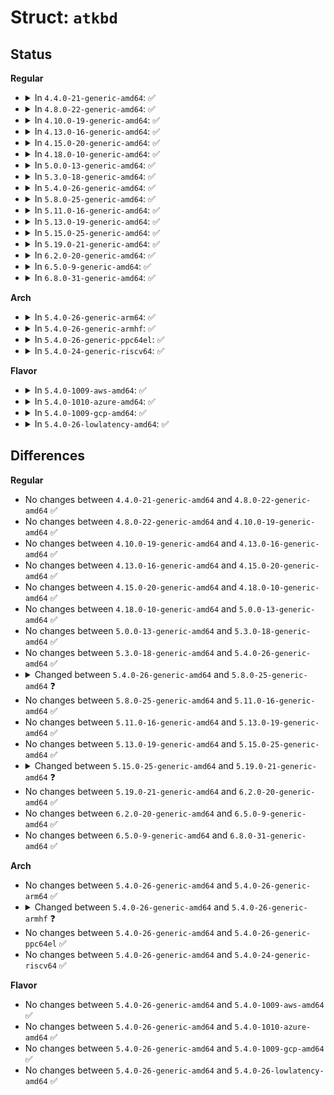 # Struct: <code>atkbd</code>

## Status
<b>Regular</b>
<ul>
<li>
<details>
<summary>In <code>4.4.0-21-generic-amd64</code>: ✅</summary>

```c
struct atkbd {
    struct ps2dev ps2dev;
    struct input_dev * dev;
    char[64] name;
    char[32] phys;
    short unsigned int id;
    short unsigned int[512] keycode;
    long unsigned int[8] force_release_mask;
    unsigned char set;
    bool translated;
    bool extra;
    bool write;
    bool softrepeat;
    bool softraw;
    bool scroll;
    bool enabled;
    unsigned char emul;
    bool resend;
    bool release;
    long unsigned int xl_bit;
    unsigned int last;
    long unsigned int time;
    long unsigned int err_count;
    struct delayed_work event_work;
    long unsigned int event_jiffies;
    long unsigned int event_mask;
    struct mutex mutex;
}
```
</details>
</li>
<li>
<details>
<summary>In <code>4.8.0-22-generic-amd64</code>: ✅</summary>

```c
struct atkbd {
    struct ps2dev ps2dev;
    struct input_dev * dev;
    char[64] name;
    char[32] phys;
    short unsigned int id;
    short unsigned int[512] keycode;
    long unsigned int[8] force_release_mask;
    unsigned char set;
    bool translated;
    bool extra;
    bool write;
    bool softrepeat;
    bool softraw;
    bool scroll;
    bool enabled;
    unsigned char emul;
    bool resend;
    bool release;
    long unsigned int xl_bit;
    unsigned int last;
    long unsigned int time;
    long unsigned int err_count;
    struct delayed_work event_work;
    long unsigned int event_jiffies;
    long unsigned int event_mask;
    struct mutex mutex;
}
```
</details>
</li>
<li>
<details>
<summary>In <code>4.10.0-19-generic-amd64</code>: ✅</summary>

```c
struct atkbd {
    struct ps2dev ps2dev;
    struct input_dev * dev;
    char[64] name;
    char[32] phys;
    short unsigned int id;
    short unsigned int[512] keycode;
    long unsigned int[8] force_release_mask;
    unsigned char set;
    bool translated;
    bool extra;
    bool write;
    bool softrepeat;
    bool softraw;
    bool scroll;
    bool enabled;
    unsigned char emul;
    bool resend;
    bool release;
    long unsigned int xl_bit;
    unsigned int last;
    long unsigned int time;
    long unsigned int err_count;
    struct delayed_work event_work;
    long unsigned int event_jiffies;
    long unsigned int event_mask;
    struct mutex mutex;
}
```
</details>
</li>
<li>
<details>
<summary>In <code>4.13.0-16-generic-amd64</code>: ✅</summary>

```c
struct atkbd {
    struct ps2dev ps2dev;
    struct input_dev * dev;
    char[64] name;
    char[32] phys;
    short unsigned int id;
    short unsigned int[512] keycode;
    long unsigned int[8] force_release_mask;
    unsigned char set;
    bool translated;
    bool extra;
    bool write;
    bool softrepeat;
    bool softraw;
    bool scroll;
    bool enabled;
    unsigned char emul;
    bool resend;
    bool release;
    long unsigned int xl_bit;
    unsigned int last;
    long unsigned int time;
    long unsigned int err_count;
    struct delayed_work event_work;
    long unsigned int event_jiffies;
    long unsigned int event_mask;
    struct mutex mutex;
}
```
</details>
</li>
<li>
<details>
<summary>In <code>4.15.0-20-generic-amd64</code>: ✅</summary>

```c
struct atkbd {
    struct ps2dev ps2dev;
    struct input_dev * dev;
    char[64] name;
    char[32] phys;
    short unsigned int id;
    short unsigned int[512] keycode;
    long unsigned int[8] force_release_mask;
    unsigned char set;
    bool translated;
    bool extra;
    bool write;
    bool softrepeat;
    bool softraw;
    bool scroll;
    bool enabled;
    unsigned char emul;
    bool resend;
    bool release;
    long unsigned int xl_bit;
    unsigned int last;
    long unsigned int time;
    long unsigned int err_count;
    struct delayed_work event_work;
    long unsigned int event_jiffies;
    long unsigned int event_mask;
    struct mutex mutex;
}
```
</details>
</li>
<li>
<details>
<summary>In <code>4.18.0-10-generic-amd64</code>: ✅</summary>

```c
struct atkbd {
    struct ps2dev ps2dev;
    struct input_dev * dev;
    char[64] name;
    char[32] phys;
    short unsigned int id;
    short unsigned int[512] keycode;
    long unsigned int[8] force_release_mask;
    unsigned char set;
    bool translated;
    bool extra;
    bool write;
    bool softrepeat;
    bool softraw;
    bool scroll;
    bool enabled;
    unsigned char emul;
    bool resend;
    bool release;
    long unsigned int xl_bit;
    unsigned int last;
    long unsigned int time;
    long unsigned int err_count;
    struct delayed_work event_work;
    long unsigned int event_jiffies;
    long unsigned int event_mask;
    struct mutex mutex;
}
```
</details>
</li>
<li>
<details>
<summary>In <code>5.0.0-13-generic-amd64</code>: ✅</summary>

```c
struct atkbd {
    struct ps2dev ps2dev;
    struct input_dev * dev;
    char[64] name;
    char[32] phys;
    short unsigned int id;
    short unsigned int[512] keycode;
    long unsigned int[8] force_release_mask;
    unsigned char set;
    bool translated;
    bool extra;
    bool write;
    bool softrepeat;
    bool softraw;
    bool scroll;
    bool enabled;
    unsigned char emul;
    bool resend;
    bool release;
    long unsigned int xl_bit;
    unsigned int last;
    long unsigned int time;
    long unsigned int err_count;
    struct delayed_work event_work;
    long unsigned int event_jiffies;
    long unsigned int event_mask;
    struct mutex mutex;
}
```
</details>
</li>
<li>
<details>
<summary>In <code>5.3.0-18-generic-amd64</code>: ✅</summary>

```c
struct atkbd {
    struct ps2dev ps2dev;
    struct input_dev * dev;
    char[64] name;
    char[32] phys;
    short unsigned int id;
    short unsigned int[512] keycode;
    long unsigned int[8] force_release_mask;
    unsigned char set;
    bool translated;
    bool extra;
    bool write;
    bool softrepeat;
    bool softraw;
    bool scroll;
    bool enabled;
    unsigned char emul;
    bool resend;
    bool release;
    long unsigned int xl_bit;
    unsigned int last;
    long unsigned int time;
    long unsigned int err_count;
    struct delayed_work event_work;
    long unsigned int event_jiffies;
    long unsigned int event_mask;
    struct mutex mutex;
}
```
</details>
</li>
<li>
<details>
<summary>In <code>5.4.0-26-generic-amd64</code>: ✅</summary>

```c
struct atkbd {
    struct ps2dev ps2dev;
    struct input_dev * dev;
    char[64] name;
    char[32] phys;
    short unsigned int id;
    short unsigned int[512] keycode;
    long unsigned int[8] force_release_mask;
    unsigned char set;
    bool translated;
    bool extra;
    bool write;
    bool softrepeat;
    bool softraw;
    bool scroll;
    bool enabled;
    unsigned char emul;
    bool resend;
    bool release;
    long unsigned int xl_bit;
    unsigned int last;
    long unsigned int time;
    long unsigned int err_count;
    struct delayed_work event_work;
    long unsigned int event_jiffies;
    long unsigned int event_mask;
    struct mutex mutex;
}
```
</details>
</li>
<li>
<details>
<summary>In <code>5.8.0-25-generic-amd64</code>: ✅</summary>

```c
struct atkbd {
    struct ps2dev ps2dev;
    struct input_dev * dev;
    char[64] name;
    char[32] phys;
    short unsigned int id;
    short unsigned int[512] keycode;
    long unsigned int[8] force_release_mask;
    unsigned char set;
    bool translated;
    bool extra;
    bool write;
    bool softrepeat;
    bool softraw;
    bool scroll;
    bool enabled;
    unsigned char emul;
    bool resend;
    bool release;
    long unsigned int xl_bit;
    unsigned int last;
    long unsigned int time;
    long unsigned int err_count;
    struct delayed_work event_work;
    long unsigned int event_jiffies;
    long unsigned int event_mask;
    struct mutex mutex;
    u32[24] function_row_physmap;
    int num_function_row_keys;
}
```
</details>
</li>
<li>
<details>
<summary>In <code>5.11.0-16-generic-amd64</code>: ✅</summary>

```c
struct atkbd {
    struct ps2dev ps2dev;
    struct input_dev * dev;
    char[64] name;
    char[32] phys;
    short unsigned int id;
    short unsigned int[512] keycode;
    long unsigned int[8] force_release_mask;
    unsigned char set;
    bool translated;
    bool extra;
    bool write;
    bool softrepeat;
    bool softraw;
    bool scroll;
    bool enabled;
    unsigned char emul;
    bool resend;
    bool release;
    long unsigned int xl_bit;
    unsigned int last;
    long unsigned int time;
    long unsigned int err_count;
    struct delayed_work event_work;
    long unsigned int event_jiffies;
    long unsigned int event_mask;
    struct mutex mutex;
    u32[24] function_row_physmap;
    int num_function_row_keys;
}
```
</details>
</li>
<li>
<details>
<summary>In <code>5.13.0-19-generic-amd64</code>: ✅</summary>

```c
struct atkbd {
    struct ps2dev ps2dev;
    struct input_dev * dev;
    char[64] name;
    char[32] phys;
    short unsigned int id;
    short unsigned int[512] keycode;
    long unsigned int[8] force_release_mask;
    unsigned char set;
    bool translated;
    bool extra;
    bool write;
    bool softrepeat;
    bool softraw;
    bool scroll;
    bool enabled;
    unsigned char emul;
    bool resend;
    bool release;
    long unsigned int xl_bit;
    unsigned int last;
    long unsigned int time;
    long unsigned int err_count;
    struct delayed_work event_work;
    long unsigned int event_jiffies;
    long unsigned int event_mask;
    struct mutex mutex;
    u32[24] function_row_physmap;
    int num_function_row_keys;
}
```
</details>
</li>
<li>
<details>
<summary>In <code>5.15.0-25-generic-amd64</code>: ✅</summary>

```c
struct atkbd {
    struct ps2dev ps2dev;
    struct input_dev * dev;
    char[64] name;
    char[32] phys;
    short unsigned int id;
    short unsigned int[512] keycode;
    long unsigned int[8] force_release_mask;
    unsigned char set;
    bool translated;
    bool extra;
    bool write;
    bool softrepeat;
    bool softraw;
    bool scroll;
    bool enabled;
    unsigned char emul;
    bool resend;
    bool release;
    long unsigned int xl_bit;
    unsigned int last;
    long unsigned int time;
    long unsigned int err_count;
    struct delayed_work event_work;
    long unsigned int event_jiffies;
    long unsigned int event_mask;
    struct mutex mutex;
    u32[24] function_row_physmap;
    int num_function_row_keys;
}
```
</details>
</li>
<li>
<details>
<summary>In <code>5.19.0-21-generic-amd64</code>: ✅</summary>

```c
struct atkbd {
    struct ps2dev ps2dev;
    struct input_dev * dev;
    char[64] name;
    char[32] phys;
    short unsigned int id;
    short unsigned int[512] keycode;
    long unsigned int[8] force_release_mask;
    unsigned char set;
    bool translated;
    bool extra;
    bool write;
    bool softrepeat;
    bool softraw;
    bool scroll;
    bool enabled;
    unsigned char emul;
    bool resend;
    bool release;
    long unsigned int xl_bit;
    unsigned int last;
    long unsigned int time;
    long unsigned int err_count;
    struct delayed_work event_work;
    long unsigned int event_jiffies;
    long unsigned int event_mask;
    struct mutex mutex;
    struct vivaldi_data vdata;
}
```
</details>
</li>
<li>
<details>
<summary>In <code>6.2.0-20-generic-amd64</code>: ✅</summary>

```c
struct atkbd {
    struct ps2dev ps2dev;
    struct input_dev * dev;
    char[64] name;
    char[32] phys;
    short unsigned int id;
    short unsigned int[512] keycode;
    long unsigned int[8] force_release_mask;
    unsigned char set;
    bool translated;
    bool extra;
    bool write;
    bool softrepeat;
    bool softraw;
    bool scroll;
    bool enabled;
    unsigned char emul;
    bool resend;
    bool release;
    long unsigned int xl_bit;
    unsigned int last;
    long unsigned int time;
    long unsigned int err_count;
    struct delayed_work event_work;
    long unsigned int event_jiffies;
    long unsigned int event_mask;
    struct mutex mutex;
    struct vivaldi_data vdata;
}
```
</details>
</li>
<li>
<details>
<summary>In <code>6.5.0-9-generic-amd64</code>: ✅</summary>

```c
struct atkbd {
    struct ps2dev ps2dev;
    struct input_dev * dev;
    char[64] name;
    char[32] phys;
    short unsigned int id;
    short unsigned int[512] keycode;
    long unsigned int[8] force_release_mask;
    unsigned char set;
    bool translated;
    bool extra;
    bool write;
    bool softrepeat;
    bool softraw;
    bool scroll;
    bool enabled;
    unsigned char emul;
    bool resend;
    bool release;
    long unsigned int xl_bit;
    unsigned int last;
    long unsigned int time;
    long unsigned int err_count;
    struct delayed_work event_work;
    long unsigned int event_jiffies;
    long unsigned int event_mask;
    struct mutex mutex;
    struct vivaldi_data vdata;
}
```
</details>
</li>
<li>
<details>
<summary>In <code>6.8.0-31-generic-amd64</code>: ✅</summary>

```c
struct atkbd {
    struct ps2dev ps2dev;
    struct input_dev * dev;
    char[64] name;
    char[32] phys;
    short unsigned int id;
    short unsigned int[512] keycode;
    long unsigned int[8] force_release_mask;
    unsigned char set;
    bool translated;
    bool extra;
    bool write;
    bool softrepeat;
    bool softraw;
    bool scroll;
    bool enabled;
    unsigned char emul;
    bool resend;
    bool release;
    long unsigned int xl_bit;
    unsigned int last;
    long unsigned int time;
    long unsigned int err_count;
    struct delayed_work event_work;
    long unsigned int event_jiffies;
    long unsigned int event_mask;
    struct mutex mutex;
    struct vivaldi_data vdata;
}
```
</details>
</li>
</ul>
<b>Arch</b>
<ul>
<li>
<details>
<summary>In <code>5.4.0-26-generic-arm64</code>: ✅</summary>

```c
struct atkbd {
    struct ps2dev ps2dev;
    struct input_dev * dev;
    char[64] name;
    char[32] phys;
    short unsigned int id;
    short unsigned int[512] keycode;
    long unsigned int[8] force_release_mask;
    unsigned char set;
    bool translated;
    bool extra;
    bool write;
    bool softrepeat;
    bool softraw;
    bool scroll;
    bool enabled;
    unsigned char emul;
    bool resend;
    bool release;
    long unsigned int xl_bit;
    unsigned int last;
    long unsigned int time;
    long unsigned int err_count;
    struct delayed_work event_work;
    long unsigned int event_jiffies;
    long unsigned int event_mask;
    struct mutex mutex;
}
```
</details>
</li>
<li>
<details>
<summary>In <code>5.4.0-26-generic-armhf</code>: ✅</summary>

```c
struct atkbd {
    struct ps2dev ps2dev;
    struct input_dev * dev;
    char[64] name;
    char[32] phys;
    short unsigned int id;
    short unsigned int[512] keycode;
    long unsigned int[16] force_release_mask;
    unsigned char set;
    bool translated;
    bool extra;
    bool write;
    bool softrepeat;
    bool softraw;
    bool scroll;
    bool enabled;
    unsigned char emul;
    bool resend;
    bool release;
    long unsigned int xl_bit;
    unsigned int last;
    long unsigned int time;
    long unsigned int err_count;
    struct delayed_work event_work;
    long unsigned int event_jiffies;
    long unsigned int event_mask;
    struct mutex mutex;
}
```
</details>
</li>
<li>
<details>
<summary>In <code>5.4.0-26-generic-ppc64el</code>: ✅</summary>

```c
struct atkbd {
    struct ps2dev ps2dev;
    struct input_dev * dev;
    char[64] name;
    char[32] phys;
    short unsigned int id;
    short unsigned int[512] keycode;
    long unsigned int[8] force_release_mask;
    unsigned char set;
    bool translated;
    bool extra;
    bool write;
    bool softrepeat;
    bool softraw;
    bool scroll;
    bool enabled;
    unsigned char emul;
    bool resend;
    bool release;
    long unsigned int xl_bit;
    unsigned int last;
    long unsigned int time;
    long unsigned int err_count;
    struct delayed_work event_work;
    long unsigned int event_jiffies;
    long unsigned int event_mask;
    struct mutex mutex;
}
```
</details>
</li>
<li>
<details>
<summary>In <code>5.4.0-24-generic-riscv64</code>: ✅</summary>

```c
struct atkbd {
    struct ps2dev ps2dev;
    struct input_dev * dev;
    char[64] name;
    char[32] phys;
    short unsigned int id;
    short unsigned int[512] keycode;
    long unsigned int[8] force_release_mask;
    unsigned char set;
    bool translated;
    bool extra;
    bool write;
    bool softrepeat;
    bool softraw;
    bool scroll;
    bool enabled;
    unsigned char emul;
    bool resend;
    bool release;
    long unsigned int xl_bit;
    unsigned int last;
    long unsigned int time;
    long unsigned int err_count;
    struct delayed_work event_work;
    long unsigned int event_jiffies;
    long unsigned int event_mask;
    struct mutex mutex;
}
```
</details>
</li>
</ul>
<b>Flavor</b>
<ul>
<li>
<details>
<summary>In <code>5.4.0-1009-aws-amd64</code>: ✅</summary>

```c
struct atkbd {
    struct ps2dev ps2dev;
    struct input_dev * dev;
    char[64] name;
    char[32] phys;
    short unsigned int id;
    short unsigned int[512] keycode;
    long unsigned int[8] force_release_mask;
    unsigned char set;
    bool translated;
    bool extra;
    bool write;
    bool softrepeat;
    bool softraw;
    bool scroll;
    bool enabled;
    unsigned char emul;
    bool resend;
    bool release;
    long unsigned int xl_bit;
    unsigned int last;
    long unsigned int time;
    long unsigned int err_count;
    struct delayed_work event_work;
    long unsigned int event_jiffies;
    long unsigned int event_mask;
    struct mutex mutex;
}
```
</details>
</li>
<li>
<details>
<summary>In <code>5.4.0-1010-azure-amd64</code>: ✅</summary>

```c
struct atkbd {
    struct ps2dev ps2dev;
    struct input_dev * dev;
    char[64] name;
    char[32] phys;
    short unsigned int id;
    short unsigned int[512] keycode;
    long unsigned int[8] force_release_mask;
    unsigned char set;
    bool translated;
    bool extra;
    bool write;
    bool softrepeat;
    bool softraw;
    bool scroll;
    bool enabled;
    unsigned char emul;
    bool resend;
    bool release;
    long unsigned int xl_bit;
    unsigned int last;
    long unsigned int time;
    long unsigned int err_count;
    struct delayed_work event_work;
    long unsigned int event_jiffies;
    long unsigned int event_mask;
    struct mutex mutex;
}
```
</details>
</li>
<li>
<details>
<summary>In <code>5.4.0-1009-gcp-amd64</code>: ✅</summary>

```c
struct atkbd {
    struct ps2dev ps2dev;
    struct input_dev * dev;
    char[64] name;
    char[32] phys;
    short unsigned int id;
    short unsigned int[512] keycode;
    long unsigned int[8] force_release_mask;
    unsigned char set;
    bool translated;
    bool extra;
    bool write;
    bool softrepeat;
    bool softraw;
    bool scroll;
    bool enabled;
    unsigned char emul;
    bool resend;
    bool release;
    long unsigned int xl_bit;
    unsigned int last;
    long unsigned int time;
    long unsigned int err_count;
    struct delayed_work event_work;
    long unsigned int event_jiffies;
    long unsigned int event_mask;
    struct mutex mutex;
}
```
</details>
</li>
<li>
<details>
<summary>In <code>5.4.0-26-lowlatency-amd64</code>: ✅</summary>

```c
struct atkbd {
    struct ps2dev ps2dev;
    struct input_dev * dev;
    char[64] name;
    char[32] phys;
    short unsigned int id;
    short unsigned int[512] keycode;
    long unsigned int[8] force_release_mask;
    unsigned char set;
    bool translated;
    bool extra;
    bool write;
    bool softrepeat;
    bool softraw;
    bool scroll;
    bool enabled;
    unsigned char emul;
    bool resend;
    bool release;
    long unsigned int xl_bit;
    unsigned int last;
    long unsigned int time;
    long unsigned int err_count;
    struct delayed_work event_work;
    long unsigned int event_jiffies;
    long unsigned int event_mask;
    struct mutex mutex;
}
```
</details>
</li>
</ul>

## Differences
<b>Regular</b>
<ul>
<li>
No changes between <code>4.4.0-21-generic-amd64</code> and <code>4.8.0-22-generic-amd64</code> ✅
</li>
<li>
No changes between <code>4.8.0-22-generic-amd64</code> and <code>4.10.0-19-generic-amd64</code> ✅
</li>
<li>
No changes between <code>4.10.0-19-generic-amd64</code> and <code>4.13.0-16-generic-amd64</code> ✅
</li>
<li>
No changes between <code>4.13.0-16-generic-amd64</code> and <code>4.15.0-20-generic-amd64</code> ✅
</li>
<li>
No changes between <code>4.15.0-20-generic-amd64</code> and <code>4.18.0-10-generic-amd64</code> ✅
</li>
<li>
No changes between <code>4.18.0-10-generic-amd64</code> and <code>5.0.0-13-generic-amd64</code> ✅
</li>
<li>
No changes between <code>5.0.0-13-generic-amd64</code> and <code>5.3.0-18-generic-amd64</code> ✅
</li>
<li>
No changes between <code>5.3.0-18-generic-amd64</code> and <code>5.4.0-26-generic-amd64</code> ✅
</li>
<li>
<details>
<summary>Changed between <code>5.4.0-26-generic-amd64</code> and <code>5.8.0-25-generic-amd64</code> ❓</summary>
<ul>
<li>
<b>Field added. </b>
<code>u32[24] function_row_physmap</code>
</li>
<li>
<b>Field added. </b>
<code>int num_function_row_keys</code>
</li>
</ul>
</details>
</li>
<li>
No changes between <code>5.8.0-25-generic-amd64</code> and <code>5.11.0-16-generic-amd64</code> ✅
</li>
<li>
No changes between <code>5.11.0-16-generic-amd64</code> and <code>5.13.0-19-generic-amd64</code> ✅
</li>
<li>
No changes between <code>5.13.0-19-generic-amd64</code> and <code>5.15.0-25-generic-amd64</code> ✅
</li>
<li>
<details>
<summary>Changed between <code>5.15.0-25-generic-amd64</code> and <code>5.19.0-21-generic-amd64</code> ❓</summary>
<ul>
<li>
<b>Field added. </b>
<code>struct vivaldi_data vdata</code>
</li>
<li>
<b>Field removed. </b>
<code>u32[24] function_row_physmap</code>
</li>
<li>
<b>Field removed. </b>
<code>int num_function_row_keys</code>
</li>
</ul>
</details>
</li>
<li>
No changes between <code>5.19.0-21-generic-amd64</code> and <code>6.2.0-20-generic-amd64</code> ✅
</li>
<li>
No changes between <code>6.2.0-20-generic-amd64</code> and <code>6.5.0-9-generic-amd64</code> ✅
</li>
<li>
No changes between <code>6.5.0-9-generic-amd64</code> and <code>6.8.0-31-generic-amd64</code> ✅
</li>
</ul>
<b>Arch</b>
<ul>
<li>
No changes between <code>5.4.0-26-generic-amd64</code> and <code>5.4.0-26-generic-arm64</code> ✅
</li>
<li>
<details>
<summary>Changed between <code>5.4.0-26-generic-amd64</code> and <code>5.4.0-26-generic-armhf</code> ❓</summary>
<ul>
<li>
<b>Field type changed. </b>
<code>long unsigned int[8] force_release_mask</code> ➡️ <code>long unsigned int[16] force_release_mask</code>
</li>
</ul>
</details>
</li>
<li>
No changes between <code>5.4.0-26-generic-amd64</code> and <code>5.4.0-26-generic-ppc64el</code> ✅
</li>
<li>
No changes between <code>5.4.0-26-generic-amd64</code> and <code>5.4.0-24-generic-riscv64</code> ✅
</li>
</ul>
<b>Flavor</b>
<ul>
<li>
No changes between <code>5.4.0-26-generic-amd64</code> and <code>5.4.0-1009-aws-amd64</code> ✅
</li>
<li>
No changes between <code>5.4.0-26-generic-amd64</code> and <code>5.4.0-1010-azure-amd64</code> ✅
</li>
<li>
No changes between <code>5.4.0-26-generic-amd64</code> and <code>5.4.0-1009-gcp-amd64</code> ✅
</li>
<li>
No changes between <code>5.4.0-26-generic-amd64</code> and <code>5.4.0-26-lowlatency-amd64</code> ✅
</li>
</ul>
